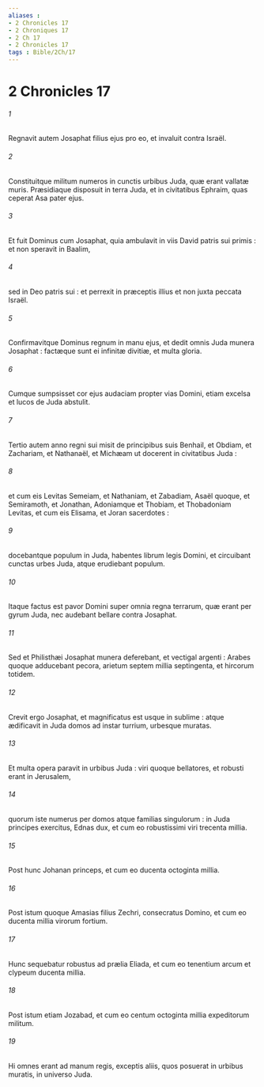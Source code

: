 ```yaml
---
aliases : 
- 2 Chronicles 17
- 2 Chroniques 17
- 2 Ch 17
- 2 Chronicles 17
tags : Bible/2Ch/17
---
```


# 2 Chronicles 17

###### 1
Regnavit autem Josaphat filius ejus pro eo, et invaluit contra Israël.
###### 2
Constituitque militum numeros in cunctis urbibus Juda, quæ erant vallatæ muris. Præsidiaque disposuit in terra Juda, et in civitatibus Ephraim, quas ceperat Asa pater ejus.
###### 3
Et fuit Dominus cum Josaphat, quia ambulavit in viis David patris sui primis : et non speravit in Baalim,
###### 4
sed in Deo patris sui : et perrexit in præceptis illius et non juxta peccata Israël.
###### 5
Confirmavitque Dominus regnum in manu ejus, et dedit omnis Juda munera Josaphat : factæque sunt ei infinitæ divitiæ, et multa gloria.
###### 6
Cumque sumpsisset cor ejus audaciam propter vias Domini, etiam excelsa et lucos de Juda abstulit.
###### 7
Tertio autem anno regni sui misit de principibus suis Benhail, et Obdiam, et Zachariam, et Nathanaël, et Michæam ut docerent in civitatibus Juda :
###### 8
et cum eis Levitas Semeiam, et Nathaniam, et Zabadiam, Asaël quoque, et Semiramoth, et Jonathan, Adoniamque et Thobiam, et Thobadoniam Levitas, et cum eis Elisama, et Joran sacerdotes :
###### 9
docebantque populum in Juda, habentes librum legis Domini, et circuibant cunctas urbes Juda, atque erudiebant populum.
###### 10
Itaque factus est pavor Domini super omnia regna terrarum, quæ erant per gyrum Juda, nec audebant bellare contra Josaphat.
###### 11
Sed et Philisthæi Josaphat munera deferebant, et vectigal argenti : Arabes quoque adducebant pecora, arietum septem millia septingenta, et hircorum totidem.
###### 12
Crevit ergo Josaphat, et magnificatus est usque in sublime : atque ædificavit in Juda domos ad instar turrium, urbesque muratas.
###### 13
Et multa opera paravit in urbibus Juda : viri quoque bellatores, et robusti erant in Jerusalem,
###### 14
quorum iste numerus per domos atque familias singulorum : in Juda principes exercitus, Ednas dux, et cum eo robustissimi viri trecenta millia.
###### 15
Post hunc Johanan princeps, et cum eo ducenta octoginta millia.
###### 16
Post istum quoque Amasias filius Zechri, consecratus Domino, et cum eo ducenta millia virorum fortium.
###### 17
Hunc sequebatur robustus ad prælia Eliada, et cum eo tenentium arcum et clypeum ducenta millia.
###### 18
Post istum etiam Jozabad, et cum eo centum octoginta millia expeditorum militum.
###### 19
Hi omnes erant ad manum regis, exceptis aliis, quos posuerat in urbibus muratis, in universo Juda.
